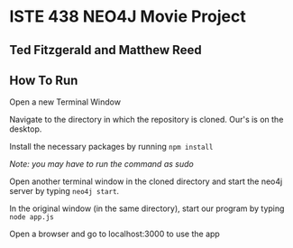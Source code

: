 # ISTE 438 NEO4J Movie Project
## Ted Fitzgerald and Matthew Reed
## How To Run 
Open a new Terminal Window


Navigate to the directory in which the repository is cloned. Our's is on the desktop.


Install the necessary packages by running `npm install`


*Note: you may have to run the command as sudo*


Open another terminal window in the cloned directory and start the neo4j
server by typing `neo4j start`.


In the original window (in the same directory), start our program by typing
`node app.js`


Open a browser and go to localhost:3000 to use the app
